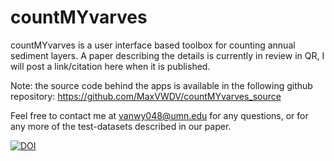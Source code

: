 # countMYvarves
countMYvarves is a user interface based toolbox for counting annual sediment layers. A paper describing the details is currently in review in QR, I will post a link/citation here when it is published.

Note: the source code behind the apps is available in the following github repository: https://github.com/MaxVWDV/countMYvarves_source

Feel free to contact me at vanwy048@umn.edu for any questions, or for any more of the test-datasets described in our paper. 

[![DOI](https://zenodo.org/badge/295850281.svg)](https://zenodo.org/badge/latestdoi/295850281)
